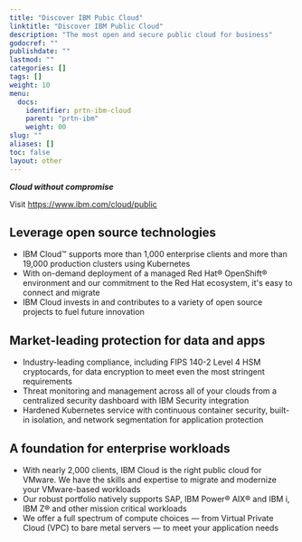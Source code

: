 ```yaml
---
title: "Discover IBM Pubic Cloud"
linktitle: "Discover IBM Public Cloud"
description: "The most open and secure public cloud for business"
godocref: ""
publishdate: ""
lastmod: ""
categories: []
tags: []
weight: 10
menu:
  docs:
    identifier: prtn-ibm-cloud
    parent: "prtn-ibm"
    weight: 00
slug: ""
aliases: []
toc: false
layout: other
---
```


**_Cloud without compromise_**

Visit https://www.ibm.com/cloud/public

## Leverage open source technologies

* IBM Cloud™ supports more than 1,000 enterprise clients and more than 19,000 production clusters using Kubernetes
* With on-demand deployment of a managed Red Hat® OpenShift® environment and our commitment to the Red Hat ecosystem, it's easy to connect and migrate
* IBM Cloud invests in and contributes to a variety of open source projects to fuel future innovation

## Market-leading protection for data and apps

* Industry-leading compliance, including FIPS 140-2 Level 4 HSM cryptocards, for data encryption to meet even the most stringent requirements
* Threat monitoring and management across all of your clouds from a centralized security dashboard with IBM Security integration
*  Hardened Kubernetes service with continuous container security, built-in isolation, and network segmentation for application protection

## A foundation for enterprise workloads
  
* With nearly 2,000 clients, IBM Cloud is the right public cloud for VMware. We have the skills and expertise to migrate and modernize your VMware-based workloads
* Our robust portfolio natively supports SAP, IBM Power® AIX® and IBM i, IBM Z® and other mission critical workloads
* We offer a full spectrum of compute choices — from Virtual Private Cloud (VPC) to bare metal servers — to meet your application needs

